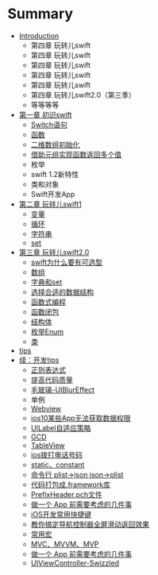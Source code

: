 # Summary

* [Introduction](README.md)
    * 第四章 玩转儿swift
    * 第四章 玩转儿swift
    * 第四章 玩转儿swift
    * 第四章 玩转儿swift
    * 第四章 玩转儿swift
    * 第四章 玩转儿swift2.0（第三季）
    * 等等等等
* [第一章 初识swift](chapter1.md)
    * [Switch语句](switch语句.md)
    * [函数](函数.md)
    * [二维数组初始化](二维数组初始化.md)
    * [借助元组实现函数返回多个值](借助元组实现函数返回多个值.md)
    * 枚举
    * swift 1.2新特性
    * 类和对象
    * Swift开发App
* [第二章 玩转儿swift1](第二章-玩转儿swift1.md)
    * [变量](变量.md)
    * [循环](循环.md)
    * [字符串](字符串.md)
    * [set](set.md)
* [第三章 玩转儿swift2.0](第三章-玩转儿swift.md)
    * [swift为什么要有可选型](swift.md)
    * [数组](数组.md)
    * [字典和set](字典和set.md)
    * [选择合适的数据结构](选择合适的数据结构.md)
    * [函数式编程](函数式编程.md)
    * [函数闭包](函数闭包.md)
    * [结构体](结构体.md)
    * [枚举Enum](枚举enum.md)
    * [类](类.md)
* [tips](tips.md)
* [续：开发tips](开发tips.md)
    * [正则表达式](正则表达式.md)
    * [提高代码质量](提高代码质量.md)
    * [毛玻璃-UIBlurEffect](毛玻璃-uiblureffect.md)
    * 单例
    * [Webview](webview.md)
    * [ios10某些App无法获取数据权限](ios.md)
    * [UILabel自适应策略](uilabel自适应策略.md)
    * [GCD](gcd.md)
    * [TableView](tableview.md)
    * [ios拨打电话号码](ios拨打电话号码.md)
    * [static、constant](static.md)
    * [命令行 plist-&gt;json json-&gt;plist](命令行-plist-json-json-plist.md)
    * [代码打包成.framework库](代码打包成framework库.md)
    * [PrefixHeader.pch文件](prefixheaderpch文件.md)
    * [做一个 App 前需要考虑的几件事](做一个-app-前需要考虑的几件事.md)
    * [iOS开发常用快捷键](mac开发快捷键.md)
    * [教你搞定导航控制器全屏滑动返回效果](教你搞定导航控制器全屏滑动返回效果.md)
    * [常用宏](常用宏.md)
    * [MVC、MVVM、MVP](mvc、mvvm.md)
    * [做一个 App 前需要考虑的几件事](做一个-app-前需要考虑的几件事.md)
    * [UIViewController-Swizzled](uiviewcontroller-swizzled.md)

